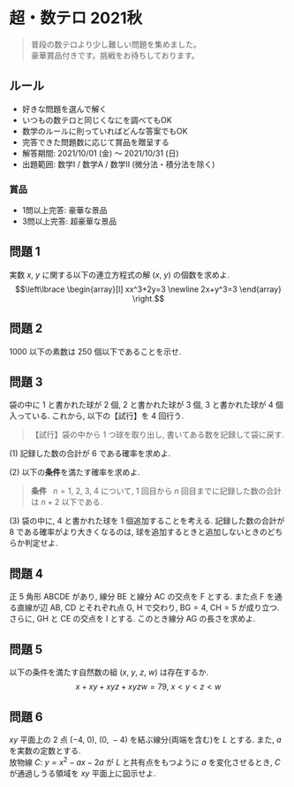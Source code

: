 # 超・数テロ 2021秋

> 普段の数テロより少し難しい問題を集めました。  
> 豪華賞品付きです。挑戦をお待ちしております。

## ルール

- 好きな問題を選んで解く
- いつもの数テロと同じくなにを調べてもOK
- 数学のルールに則っていればどんな答案でもOK
- 完答できた問題数に応じて賞品を贈呈する
- 解答期間: 2021/10/01 (金) ～ 2021/10/31 (日)
- 出題範囲: 数学I / 数学A / 数学II (微分法・積分法を除く)

### 賞品

- 1問以上完答: 豪華な景品
- 3問以上完答: 超豪華な景品

## 問題 1

実数 $x$, $y$ に関する以下の連立方程式の解 $(x,\ y)$ の個数を求めよ.
$$\left\lbrace
\begin{array}[l]
xx^3+2y=3 \newline
2x+y^3=3
\end{array}
\right.$$ 

## 問題 2

$1000$ 以下の素数は $250$ 個以下であることを示せ.

## 問題 3

袋の中に $1$ と書かれた球が $2$ 個, $2$ と書かれた球が $3$ 個, $3$ と書かれた球が $4$ 個入っている. これから, 以下の【試行】を $4$ 回行う.

> 【試行】袋の中から $1$ つ球を取り出し, 書いてある数を記録して袋に戻す.

(1) 記録した数の合計が $6$ である確率を求めよ.

(2) 以下の**条件**を満たす確率を求めよ.

> **条件** &nbsp; $n=1,\ 2,\ 3,\ 4$ について, $1$ 回目から $n$ 回目までに記録した数の合計は $n+2$ 以下である.

(3) 袋の中に, $4$ と書かれた球を $1$ 個追加することを考える. 記録した数の合計が $8$ である確率がより大きくなるのは, 球を追加するときと追加しないときのどちらか判定せよ.

## 問題 4

正 $5$ 角形 $\mathrm{ABCDE}$ があり, 線分 $\mathrm{BE}$ と線分 $\mathrm{AC}$ の交点を $\mathrm{F}$ とする. また点 $\mathrm{F}$ を通る直線が辺 $\mathrm{AB}$, $\mathrm{CD}$ とそれぞれ点 $\mathrm{G}$, $\mathrm{H}$ で交わり, $\mathrm{BG}=4$, $\mathrm{CH}=5$ が成り立つ. さらに, $\mathrm{GH}$ と $\mathrm{CE}$ の交点を $\mathrm{I}$ とする. このとき線分 $\mathrm{AG}$ の長さを求めよ.

## 問題 5

以下の条件を満たす自然数の組 $(x,\ y,\ z,\ w)$ は存在するか.
$$x+xy+xyz+xyzw=79, \ x<y<z<w$$

## 問題 6

$xy$ 平面上の $2$ 点 $(-4,\ 0)$, $(0,\ -4)$ を結ぶ線分(両端を含む)を $L$ とする. また, $a$ を実数の定数とする.<br>放物線 $C:\  y=x^2-ax-2a$ が $L$ と共有点をもつように $a$ を変化させるとき, $C$ が通過しうる領域を $xy$ 平面上に図示せよ. 
